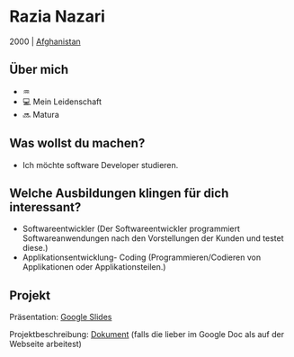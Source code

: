 # Razia Nazari
2000 | [Afghanistan](https://de.wikipedia.org/wiki/Afghanistan)

## Über mich
* ♒
* 💻 Mein Leidenschaft
* 🔜 Matura

## Was wollst du machen?
*  Ich möchte software Developer studieren.


## Welche Ausbildungen klingen für dich interessant?

* Softwareentwickler (Der Softwareentwickler programmiert Softwareanwendungen nach den Vorstellungen der Kunden und testet diese.)
* Applikationsentwicklung- Coding (Programmieren/Codieren von Applikationen oder Applikationsteilen.)


## Projekt

Präsentation: [Google Slides](https://docs.google.com/presentation/d/1xBMOfSWisLkl5ZNlszTt9UhY5ruAoyhrdn-Ir-w96Ys/edit?usp=sharing)

Projektbeschreibung: [Dokument](https://docs.google.com/document/d/1eJKJiqoz2dC8bDkYU6MHa99-CaZbG5nXQLzMYEdvTK0/edit?usp=sharing) (falls die lieber im Google Doc als auf der Webseite arbeitest)
